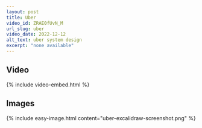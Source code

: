 ```yaml
---
layout: post
title: Uber
video_id: ZRAE0fUvN_M
url_slug: uber
video_date: 2022-12-12
alt_text: uber system design
excerpt: "none available"
---
```



## Video

{% include video-embed.html %}


## Images

{% include easy-image.html content="uber-excalidraw-screenshot.png" %}


